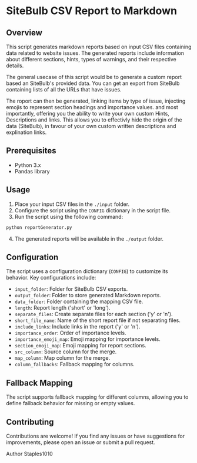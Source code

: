 # SiteBulb CSV Report to Markdown

## Overview
This script generates markdown reports based on input CSV files containing data related to website issues. The generated reports include information about different sections, hints, types of warnings, and their respective details.

The general usecase of this script would be to generate a custom report based an SiteBulb's provided data. You can get an export from SiteBulb containing lists of all the URLs that have issues.

The roport can then be generated, linking items by type of issue, injecting emojis to represent section headings and importance values. and most importantly, offering you the ability to write your own custom Hints, Descriptions and links. This allows you to effectivly hide the origin of the data (SiteBulb), in favour of your own custom written descriptions and explination links.

## Prerequisites
- Python 3.x
- Pandas library

## Usage
1. Place your input CSV files in the `./input` folder.
2. Configure the script using the `CONFIG` dictionary in the script file.
3. Run the script using the following command:

```bash
python reportGenerator.py
```

4. The generated reports will be available in the `./output` folder.

## Configuration
The script uses a configuration dictionary (`CONFIG`) to customize its behavior. Key configurations include:

- `input_folder`: Folder for SiteBulb CSV exports.
- `output_folder`: Folder to store generated Markdown reports.
- `data_folder`: Folder containing the mapping CSV file.
- `length`: Report length ('short' or 'long').
- `separate_files`: Create separate files for each section ('y' or 'n').
- `short_file_name`: Name of the short report file if not separating files.
- `include_links`: Include links in the report ('y' or 'n').
- `importance_order`: Order of importance levels.
- `importance_emoji_map`: Emoji mapping for importance levels.
- `section_emoji_map`: Emoji mapping for report sections.
- `src_column`: Source column for the merge.
- `map_column`: Map column for the merge.
- `column_fallbacks`: Fallback mapping for columns.

## Fallback Mapping
The script supports fallback mapping for different columns, allowing you to define fallback behavior for missing or empty values.

## Contributing
Contributions are welcome! If you find any issues or have suggestions for improvements, please open an issue or submit a pull request.

Author Staples1010
